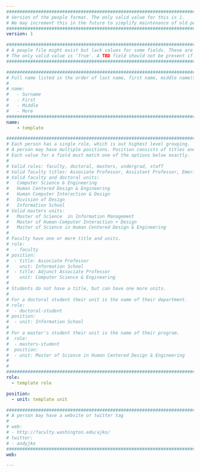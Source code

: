 ```yaml
---
################################################################################
# Version of the people format. The only valid value for this is 1. 
# We may increment this in the future to simplify maintenance of old people.
################################################################################
version: 1

################################################################################
# A people file might exist but lack values for some fields. These are 'TBD'. 
# The only valid value is 'True'. A TBD field should not be present if 'False'.
################################################################################

################################################################################
# Full name listed in the order of last name, first name, middle name(s).
#
# name: 
#   - Surname
#   - First
#   - Middle
#   - More
################################################################################
name:
    - template

################################################################################
# Each person has a single role, which is out highest level grouping.
# A person may have multiple positions. Position consists of titles and units.
# Each value for a field must match one of the options below exactly.
#
# Valid roles: faculty, doctoral, masters, undergrad, staff
# Valid faculty titles: Associate Professor, Assistant Professor, Emeritus
# Valid faculty and doctoral units:
#   Computer Science & Engineering
#   Human Centered Design & Engineering
#   Human Computer Interaction & Design
#   Division of Design
#   Information School
# Valid masters units:
#   Master of Science  in Information Management
#   Master of Human-Computer Interaction + Design
#   Master of Science in Human Centered Design & Engineering
#
# Faculty have one or more title and units.
# role:
#  - faculty
# position:
#  - title: Associate Professor
#    unit: Information School
#  - title: Adjunct Associate Professor
#    unit: Computer Science & Engineering
# 
# Students do not have a title, but can have one more units.
#
# For a doctoral student their unit is the name of their department.
# role:
#  - doctoral-student
# position:
#  - unit: Information School
#
# For a master's student their unit is the name of their program.
#  role:
#  - masters-student
#  position:
#  - unit: Master of Science in Human Centered Design & Engineering
#
# 
################################################################################
role:
  - template role

position:
  - unit: template unit

################################################################################
# A person may have a website or twitter tag
#
# web:
# - http://faculty.washington.edu/ajko/
# twitter:
# - andyjko
################################################################################
web:

---
```

